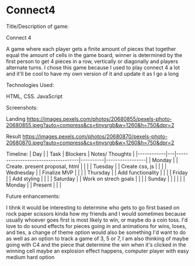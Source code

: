# Connect4
Title/Description of game:

Connect 4

A game where each player gets a finite amount of pieces that together equal the amount of cells in the game board, winner is determined by the first person to get 4 pieces in a row, vertically or diagonally and players alternate turns. I chose this game because I used to play connect 4 a lot and it'll be cool to have my own version of it and update it as I go a long

Technologies Used:

HTML, CSS. JavaScript

Screenshots:

Landing
https://images.pexels.com/photos/20680855/pexels-photo-20680855.jpeg?auto=compress&cs=tinysrgb&w=1260&h=750&dpr=2

Result
https://images.pexels.com/photos/20680870/pexels-photo-20680870.jpeg?auto=compress&cs=tinysrgb&w=1260&h=750&dpr=2

Timeline:
| Day        |   | Task                               | Blockers | Notes/ Thoughts |
|------------|---|------------------------------------|----------|-----------------|
| Monday     |   | Create. present proposal, html     |          |                 |
| Tuesday    |   | Create css, js                     |          |                 |
| Wednesday  |   | Finalize MVP                       |          |                 |
| Thursday   |   | Add functionality                  |          |                 |
| Friday     |   | Add styling                        |          |                 |
| Saturday   |   | Work on strech goals               |          |                 |
| Sunday     |   |                                    |          |                 |
| Monday     |   | Present                            |          |                 |

Future enhancements:

I tihnk it would be interesting to determine who gets to go first based on rock paper scissors kinda how my friends and I would sometimes because usually whoever goes first is most likely to win, or maybe do a coin toss. I'd love to do sound effects for pieces going in and animations for wins, loses, and ties, a change of theme option would also be something I'd want to do as well as an option to track a game of 3, 5 or 7, I am also thinking of maybe going with C4 and the piece that determine the win when it's clicked in the winning cell maybe an explosion effect happens, computer player with easy medium hard option
